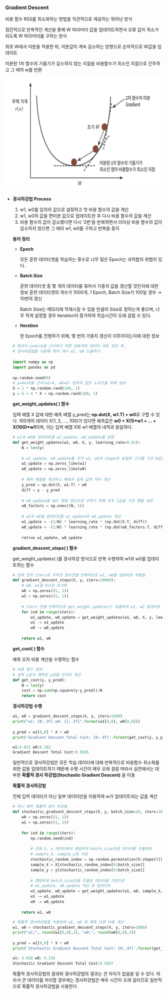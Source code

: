 ### Gradient Descent

비용 함수 RSS를 최소화하는 방법을 직관적으로 제공하는 뛰어난 방식

점진적으로 반복적인 계산을 통해 W 파라미터 값을 업데이트하면서 오류 값이 최소가 되도록
W 파라미터를 구하는 방식

최초 W에서 미분을 적용한 뒤, 미분값이 계속 감소하는 방향으로 순차적으로 W값을 업데이트

미분된 1차 함수의 기울기가 감소하지 않는 지점을 비용함수가 최소인 지점으로 간주하고 
그 때의 w를 반환

![그림01.png](/img/5-1-1.png)

- **경사하강법 Process**
    1. w1, w0를 임의의 값으로 설정하고 첫 비용 함수의 값을 계산
    2. w1, w0의 값을 편미분 값으로 업데이트한 후 다시 비용 함수의 값을 계산
    3. 비용 함수의 값이 감소했다면 다시 ‘2번’을 반복하면서 더이상 비용 함수의 값이
    감소하지 않으면 그 때의 w1, w0를 구하고 반복을 중지
    
    **용어 정리**
    
    - **Epoch**
        
        모든 훈련 데이터셋을 학습하는 횟수로 너무 많은 Epoch는 과적합의 위험이 있다.
        
    - **Batch Size**
        
        훈련 데이터셋 중 몇 개의 데이터를 묶어서 가중치 값을 갱신할 것인지에 대한 정보
        훈련 데이터셋의 개수가 1000개, 1 Epoch, Batch Size가 100일 경우 → 10번의 갱신
        
        Batch Size는 메모리에 적재시킬 수 있을 만큼의 Size로 정하는게 좋으며,
        너무 작게 설정할 경우 Iteration이 증가하여 학습시간이 오래 걸릴 수 있다.
        
    - **Iteration**
        
        한 Epoch를 진행하기 위해, 몇 번의 가중치 갱신이 이루어지는지에 대한 정보
        
    
    ```python
    # 회귀식 y=4x+6을 근사하기 위한 100개의 데이터 세트 생성 후,
    # 경사하강법을 이용해 회귀 계수 w1, w0 도출하기
    
    import numpy as np
    import pandas as pd
    
    np.random.seed(0)
    # y=4x+6을 근사(w1=4, w0=6) 임의의 값은 노이즈를 위해 생성
    X = 2 * np.random.rand(100, 1)
    y = 6 + 4 * X + np.random.rand(100, 1)
    ```
    
    **get_weight_updates( ) 함수**
    
    입력 배열 X 값에 대한 예측 배열 y_pred는 **np.dot(X, w1.T) + w0**로 구할 수 있다.
    100개의 데이터 X(1, 2, …, 100)가 있다면 예측값은 **w0 + X(1)*w1 + … + X(100)*w1**이며, 
    이는 입력 배열 X와 w1 배열의 내적과 동일하다.
    
    ```python
    # w1과 w0을 업데이트할 w1_update, w0_update를 반환
    def get_weight_updates(w1, w0, X, y, learning_rate=0.01):
    	N = len(y)
    	
    	# w1_update, w0_update를 각각 w1, w0의 shape와 동일한 크기를 가진 0값으로 초기화
    	w1_update = np.zeros_like(w1)
    	w0_update = np.zeros_like(w0)
    	
    	# 예측 배열을 계산하고 예측과 실제 값의 차이 계산
    	y_pred = np.dot(X, w1.T) + w0
    	diff = y - y_pred
    
    	# w0_update를 dot 행렬 연산으로 구하기 위해 모두 1값을 가진 행렬 생성
    	w0_factors = np.ones((N, 1))
    
    	# w1과 w0을 업데이트할 w1_update와 w0_update 계산
    	w1_update = -(2/N) * learning_rate * (np.dot(X.T, diff))
    	w0_update = -(2/N) * learning_rate * (np.dot(w0_factors.T, diff))
    
    	retrun w1_update, w0_update
    ```
    
    **gradient_descent_steps( ) 함수**
    
    get_weight_updates( )를 경사하강 방식으로 반복 수행하여 w1과 w0를 업데이트하는 함수
    
    ```python
    # 입력 인자 iters로 주어진 횟수만큼 반복적으로 w1, w0을 업데이트 적용함
    def gradient_descent_steps(X, y, iters=10000):
    	# w0, w1을 0으로 초기화
    	w0 = np.zeros((1, 1))
    	w1 = np.zeros((1, 1))
    
    	# iters 만큼 반복적으로 get_weight_updates() 호출하여 w1, w2 업데이트 수행
    	for ind in range(iters):
    		w1_update, w0_update = get_weight_updates(w1, w0, X, y, learning_rate=0.01)
    		w1 -= w1_update
    		w0 -= w0_update
    
    	return w1, w0
    ```
    
    **get_cost( ) 함수**
    
    예측 오차 비용 계산을 수행하는 함수
    
    ```python
    # 비용 함수 정의
    # 실제 y값과 예측된 y값을 인자로 계산
    def get_cost(y, y_pred):
    	N = len(y)
    	cost = np.sum(np.square(y-y_pred))/N
    	return cost
    ```
    
    **경사하강법 수행**
    
    ```python
    w1, w0 = gradient_descent_steps(X, y, iters=1000)
    print("w1: {0:.3f} w0: {1:.3f}".format(w1[0,0], w0[0,0]))
    
    y_pred = w1[0,0] * X + w0
    print('Gradient Descent Total Cost: {0:.4f}'.format(get_cost(y, y_pred)))
    ```
    
    ```python
    w1:4.022 w0:6.162
    Gradient Descent Total Cost:0.9935
    ```
    
    일반적으로 경사하강법은 모든 학습 데이터에 대해 반복적으로 비용함수 최소화를 위한
    값을 업데이트하기 때문에 수행 시간이 매우 오래 걸림
    따라서 실전에서는 대부분 **확률적 경사 하강법(Stochastic Gradient Descent)** 을 이용
    
    **확률적 경사하강법**
    
    전체 입력 데이터가 아닌 일부 데이터만을 이용하여 w가 업데이트되는 값을 계산
    
    ```python
    # 미니 배치 확률적 경사 하강법
    def stochastic_gradient_descent_steps(X, y, batch_size=10, iters=1000):
    	w0 = np.zeros((1, 1))
    	w1 = np.zeros((1, 1))
    
    	for ind in range(iters):
    		np.random.seed(ind)
    		
    		# 전체 X, y 데이터에서 랜덤하게 batch_size만큼 데이터를 추출하여
    		# sample_X, sample_y로 저장
    		stochastic_random_index = np.random.permutation(X.shape[0])
    		sample_X = X[stochastic_random_index[0:batch_size]]
    		sample_y = y[stochastic_random_index[0:batch_size]]
    
    		# 랜덤하게 batch_size만큼 추출된 데이터를 기반으로 
    		# w1_update, w0_update 계산 후 업데이트
    		w1_update, w0_update = get_weight_updates(w1, w0, sample_X, sample_y, learning_rate=0.01)
    		w1 -= w1_update
    		w0 -= w0_update
    
    	return w1, w0
    ```
    
    ```python
    # 확률적 경사하강법을 이용하여 w1, w0 및 예측 오류 비용 계산
    w1, w0 = stochastic_gradient_descent_steps(X, y, iters=1000)
    print("w1:", round(w1[0,0],3), "w0:", round(w0[0,0],3))
    
    y_pred = w1[0,0] * X + w0
    print('Stochastic Gradient Descent Total Cost: {0:.4f}'.format(get_cost(y, y_pred)))
    ```
    
    ```python
    w1: 4.028 w0: 6.156
    Stochastic Gradient Descent Total Cost:0.9937
    ```
    
    확률적 경사하강법의 결과와 경사하강법의 결과는 큰 차이가 없음을 알 수 있다.
    따라서 큰 데이터를 처리할 경우에는 경사하강법은 매우 시간이 오래 걸리므로 일반적으로 확률적 경사하강법을 사용한다.
